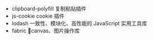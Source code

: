 - clipboard-polyfill 复制粘贴插件
- js-cookie cookie 插件
- lodash 一致性、模块化、高性能的 JavaScript 实用工具库
- fabric canvas、图片操作库
